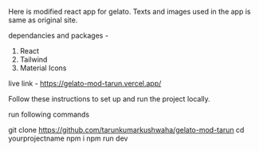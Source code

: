 Here is modified react app for gelato. Texts and images used in the app is same as original site.

dependancies and packages -
1. React
2. Tailwind
3. Material Icons

live link - https://gelato-mod-tarun.vercel.app/

Follow these instructions to set up and run the project locally.

run following commands

   git clone https://github.com/tarunkumarkushwaha/gelato-mod-tarun
   cd yourprojectname
   npm i 
   npm run dev

